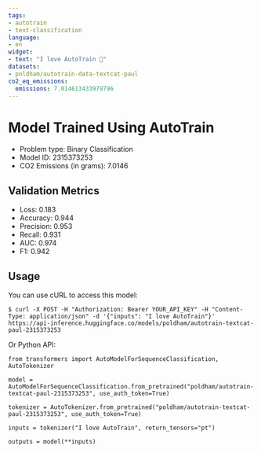 ```yaml
---
tags:
- autotrain
- text-classification
language:
- en
widget:
- text: "I love AutoTrain 🤗"
datasets:
- poldham/autotrain-data-textcat-paul
co2_eq_emissions:
  emissions: 7.014613433979796
---
```


# Model Trained Using AutoTrain

- Problem type: Binary Classification
- Model ID: 2315373253
- CO2 Emissions (in grams): 7.0146

## Validation Metrics

- Loss: 0.183
- Accuracy: 0.944
- Precision: 0.953
- Recall: 0.931
- AUC: 0.974
- F1: 0.942

## Usage

You can use cURL to access this model:

```
$ curl -X POST -H "Authorization: Bearer YOUR_API_KEY" -H "Content-Type: application/json" -d '{"inputs": "I love AutoTrain"}' https://api-inference.huggingface.co/models/poldham/autotrain-textcat-paul-2315373253
```

Or Python API:

```
from transformers import AutoModelForSequenceClassification, AutoTokenizer

model = AutoModelForSequenceClassification.from_pretrained("poldham/autotrain-textcat-paul-2315373253", use_auth_token=True)

tokenizer = AutoTokenizer.from_pretrained("poldham/autotrain-textcat-paul-2315373253", use_auth_token=True)

inputs = tokenizer("I love AutoTrain", return_tensors="pt")

outputs = model(**inputs)
```